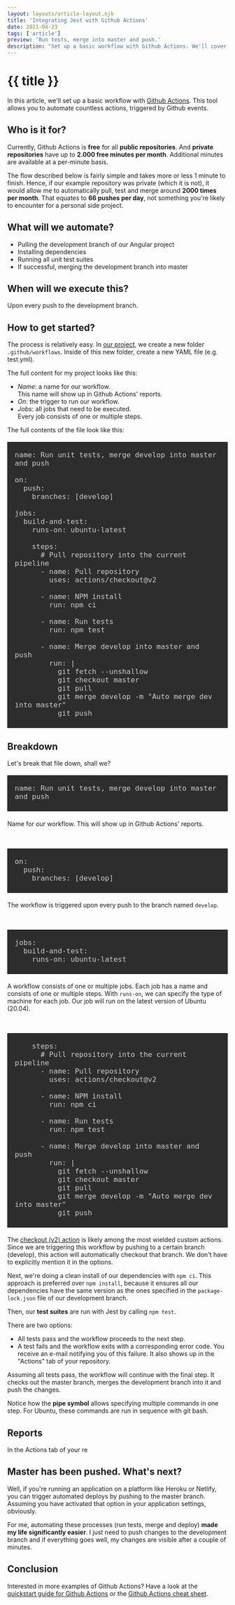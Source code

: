 ```yaml
---
layout: layouts/article-layout.njk
title: 'Integrating Jest with Github Actions'
date: 2021-04-23
tags: ['article']
preview: 'Run tests, merge into master and push.'
description: "Set up a basic workflow with Github Actions. We'll cover how to automate running tests (Jest) on a development branch, merging into master and pushing."
---
```


# {{ title }}

In this article, we'll set up a basic workflow with [Github Actions](https://github.com/features/actions). This tool allows you to automate countless actions, triggered by Github events.

## Who is it for?

Currently, Github Actions is **free** for all **public repositories**. And **private repositories** have up to **2.000 free minutes per month**. Additional minutes are available at a per-minute basis.

The flow described below is fairly simple and takes more or less 1 minute to finish. Hence, if our example repository was private (which it is not), it would allow me to automatically pull, test and merge around **2000 times per month**. That equates to **66 pushes per day**, not something you're likely to encounter for a personal side project.

## What will we automate?

- Pulling the development branch of our Angular project
- Installing dependencies
- Running all unit test suites
- If successful, merging the development branch into master

## When will we execute this?

Upon every push to the development branch.

## How to get started?

The process is relatively easy. In [our project](https://github.com/carlos-ds/iban), we create a new folder <code class="inline-code">.github/workflows</code>. Inside of this new folder, create a new YAML file (e.g. test.yml).

The full content for my project looks like this:

- _Name_: a name for our workflow.  
  This name will show up in Github Actions' reports.
- _On_: the trigger to run our workflow.
- _Jobs_: all jobs that need to be executed.  
  Every job consists of one or multiple steps.

The full contents of the file look like this:

<pre style="padding: 0 1rem; color: #ccc; background: #2d2d2d; border: 1px solid black; font-size: 1.2rem;">
<code>
name: Run unit tests, merge develop into master and push

on:
  push:
    branches: [develop]

jobs:
  build-and-test:
    runs-on: ubuntu-latest

    steps:
      # Pull repository into the current pipeline
      - name: Pull repository
        uses: actions/checkout@v2

      - name: NPM install
        run: npm ci

      - name: Run tests
        run: npm test

      - name: Merge develop into master and push
        run: |
          git fetch --unshallow
          git checkout master
          git pull
          git merge develop -m "Auto merge dev into master"
          git push
</code>
</pre>

## Breakdown

Let's break that file down, shall we?

<pre style="padding: 0 1rem; color: #ccc; background: #2d2d2d; border: 1px solid black; font-size: 1.2rem;">
<code>
name: Run unit tests, merge develop into master and push
</code>
</pre>

Name for our workflow. This will show up in Github Actions' reports.

<pre style="margin-top: 3rem; padding: 0 1rem; color: #ccc; background: #2d2d2d; border: 1px solid black; font-size: 1.2rem;">
<code>
on:
  push:
    branches: [develop]
</code>
</pre>

The workflow is triggered upon every push to the branch named <code class="inline-code">develop</code>.

<pre style="margin-top: 3rem; padding: 0 1rem; color: #ccc; background: #2d2d2d; border: 1px solid black; font-size: 1.2rem;">
<code>
jobs:
  build-and-test:
    runs-on: ubuntu-latest
</code>
</pre>

A workflow consists of one or multiple jobs. Each job has a name and consists of one or multiple steps. With <code class="inline-code">runs-on</code>, we can specify the type of machine for each job. Our job will run on the latest version of Ubuntu (20.04).

<pre style="margin-top: 3rem; padding: 0 1rem; color: #ccc; background: #2d2d2d; border: 1px solid black; font-size: 1.2rem;">
<code>
    steps:
      # Pull repository into the current pipeline
      - name: Pull repository
        uses: actions/checkout@v2

      - name: NPM install
        run: npm ci

      - name: Run tests
        run: npm test

      - name: Merge develop into master and push
        run: |
          git fetch --unshallow
          git checkout master
          git pull
          git merge develop -m "Auto merge dev into master"
          git push
</code>
</pre>

The [checkout (v2) action](https://github.com/actions/checkout) is likely among the most wielded custom actions. Since we are triggering this workflow by pushing to a certain branch (develop), this action will automatically checkout that branch. We don't have to explicitly mention it in the options.

Next, we're doing a clean install of our dependencies with <code class="inline-code">npm ci</code>. This approach is preferred over <code class="inline-code">npm install</code>, because it ensures all our dependencies have the same version as the ones specified in the <code class="inline-code">package-lock.json</code> file of our development branch.

Then, our **test suites** are run with Jest by calling <code class="inline-code">npm test</code>.

There are two options:

- All tests pass and the workflow proceeds to the next step.
- A test fails and the workflow exits with a corresponding error code. You receive an e-mail notifying you of this failure. It also shows up in the "Actions" tab of your repository.

Assuming all tests pass, the workflow will continue with the final step. It checks out the master branch, merges the development branch into it and push the changes.

Notice how the **pipe symbol** allows specifying multiple commands in one step. For Ubuntu, these commands are run in sequence with git bash.

## Reports

In the Actions tab of your re

## Master has been pushed. What's next?

Well, if you're running an application on a platform like Heroku or Netlify, you can trigger automated deploys by pushing to the master branch. Assuming you have activated that option in your application settings, obviously.

For me, automating these processes (run tests, merge and deploy) **made my life significantly easier**. I just need to push changes to the development branch and if everything goes well, my changes are visible after a couple of minutes.

## Conclusion

Interested in more examples of Github Actions? Have a look at the [quickstart guide for Github Actions](https://docs.github.com/en/actions/quickstart) or the [Github Actions cheat sheet](https://resources.github.com/whitepapers/GitHub-Actions-Cheat-sheet/).
